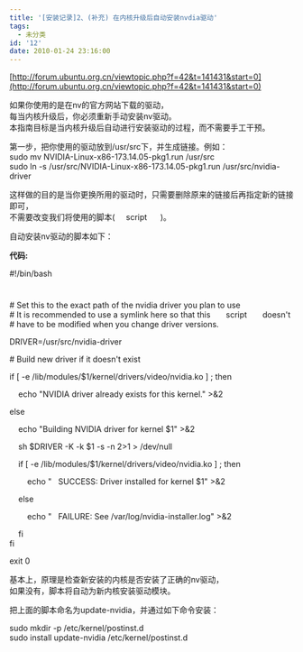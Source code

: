 ```yaml
---
title: '[安装记录]2、(补充) 在内核升级后自动安装nvdia驱动'
tags:
  - 未分类
id: '12'
date: 2010-01-24 23:16:00
---
```


[http://forum.ubuntu.org.cn/viewtopic.php?f=42&t=141431&start=0](http://forum.ubuntu.org.cn/viewtopic.php?f=42&t=141431&start=0)  
  
如果你使用的是在nv的官方网站下载的驱动，  
每当内核升级后，你必须重新手动安装nv驱动。  
本指南目标是当内核升级后自动进行安装驱动的过程，而不需要手工干预。  
  
第一步，把你使用的驱动放到/usr/src下，并生成链接。例如：  
sudo mv NVIDIA-Linux-x86-173.14.05-pkg1.run /usr/src  
sudo ln -s /usr/src/NVIDIA-Linux-x86-173.14.05-pkg1.run /usr/src/nvidia-driver  
  
这样做的目的是当你更换所用的驱动时，只需要删除原来的链接后再指定新的链接即可，  
不需要改变我们将使用的脚本(     script      )。  
  
自动安装nv驱动的脚本如下：  

**代码:**

#!/bin/bash  
#  
  
\# Set this to the exact path of the nvidia driver you plan to use  
\# It is recommended to use a symlink here so that this       script       doesn't  
\# have to be modified when you change driver versions.  
  
DRIVER=/usr/src/nvidia-driver  
  
\# Build new driver if it doesn't exist  
  
if \[ -e /lib/modules/$1/kernel/drivers/video/nvidia.ko \] ; then  
  
    echo "NVIDIA driver already exists for this kernel." >&2  
  
else  
  
    echo "Building NVIDIA driver for kernel $1" >&2  
  
    sh $DRIVER -K -k $1 -s -n 2>1 > /dev/null  
  
    if \[ -e /lib/modules/$1/kernel/drivers/video/nvidia.ko \] ; then  
  
        echo "   SUCCESS: Driver installed for kernel $1" >&2  
  
    else  
  
        echo "   FAILURE: See /var/log/nvidia-installer.log" >&2  
  
    fi  
fi  
  
  
exit 0

  
  
基本上，原理是检查新安装的内核是否安装了正确的nv驱动，  
如果没有，脚本将自动为新内核安装驱动模块。  
  
把上面的脚本命名为update-nvidia，并通过如下命令安装：  
  
sudo mkdir -p /etc/kernel/postinst.d  
sudo install update-nvidia /etc/kernel/postinst.d